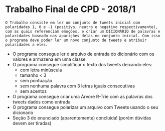 # Trabalho Final de CPD - 2018/1

	O Trabalho consiste em ler um conjunto de tweets inicial com polaridades 1, 0 e -1 (positivo, neutro e negativo respectivamente), com as quais referenciam emoções, e criar um DICIONÁRIO de palavras e polaridades baseado nas aparições delas no conjunto inicial. Com isso o programa deve poder ler um novo conjunto de tweets e atribuir polaridades a eles.

* O programa consegue ler o arquivo de entrada do dicionário com os valores e armazena em uma classe
* O programa consegue simplificar o texto dos tweets deixando eles:
	* com letra minúscula
 	* tamanho < 3
 	* sem pontuação
 	* sem nenhuma palavra com 3 letras iguais consecutivas
	* sem acentos
* O programa consegue criar uma Árvore R-Trie com as palavras dos tweets dados como entrada
* O programa consegue polarizar um arquivo com Tweets usando o seu dicionario
* Seção 3 do enunciado (aparentemente) concluida! (porém dúvidas devem ser tiradas)
